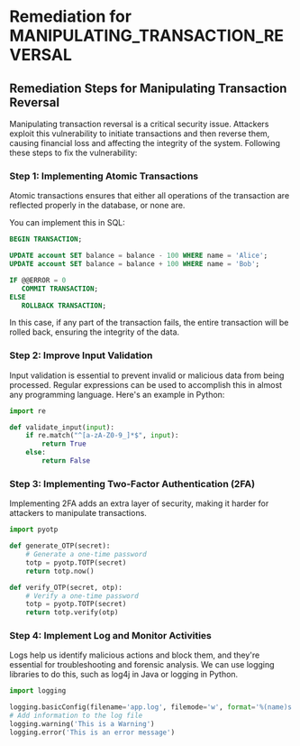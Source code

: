 # Remediation for MANIPULATING_TRANSACTION_REVERSAL

## Remediation Steps for Manipulating Transaction Reversal

Manipulating transaction reversal is a critical security issue. Attackers exploit this vulnerability to initiate transactions and then reverse them, causing financial loss and affecting the integrity of the system. Following these steps to fix the vulnerability:

### Step 1: Implementing Atomic Transactions
Atomic transactions ensures that either all operations of the transaction are reflected properly in the database, or none are.

You can implement this in SQL:

```sql
BEGIN TRANSACTION;

UPDATE account SET balance = balance - 100 WHERE name = 'Alice';
UPDATE account SET balance = balance + 100 WHERE name = 'Bob';

IF @@ERROR = 0 
   COMMIT TRANSACTION;
ELSE 
   ROLLBACK TRANSACTION;
```
In this case, if any part of the transaction fails, the entire transaction will be rolled back, ensuring the integrity of the data.

### Step 2: Improve Input Validation

Input validation is essential to prevent invalid or malicious data from being processed. Regular expressions can be used to accomplish this in almost any programming language. Here's an example in Python:

```python
import re

def validate_input(input):
    if re.match("^[a-zA-Z0-9_]*$", input):
        return True
    else:
        return False
```
### Step 3: Implementing Two-Factor Authentication (2FA)
Implementing 2FA adds an extra layer of security, making it harder for attackers to manipulate transactions.

```python
import pyotp 

def generate_OTP(secret):
    # Generate a one-time password
    totp = pyotp.TOTP(secret)
    return totp.now()

def verify_OTP(secret, otp):
    # Verify a one-time password
    totp = pyotp.TOTP(secret)
    return totp.verify(otp)
```

### Step 4: Implement Log and Monitor Activities

Logs help us identify malicious actions and block them, and they're essential for troubleshooting and forensic analysis. We can use logging libraries to do this, such as log4j in Java or logging in Python.

```python
import logging

logging.basicConfig(filename='app.log', filemode='w', format='%(name)s - %(levelname)s - %(message)s') 
# Add information to the log file
logging.warning('This is a Warning')
logging.error('This is an error message')
```